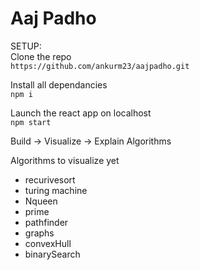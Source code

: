 # Aaj Padho

SETUP:<br>
Clone the repo<br>
`https://github.com/ankurm23/aajpadho.git`

Install all dependancies<br>
`npm i`

Launch the react app on localhost<br>
`npm start`

Build -> Visualize -> Explain Algorithms

Algorithms to visualize yet

<ul>
  <li>recurivesort</li>
  <li>turing machine</li>
  <li>Nqueen</li>
  <li>prime</li>
  <li>pathfinder</li>
  <li>graphs</li>
  <li>convexHull</li>
  <li>binarySearch</li>
</ul>
